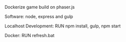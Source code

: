 Dockerize game build on phaser.js

Software: node, express and gulp

Localhost Development: RUN 
npm install,
gulp,
npm start

Docker: RUN
refresh.bat
